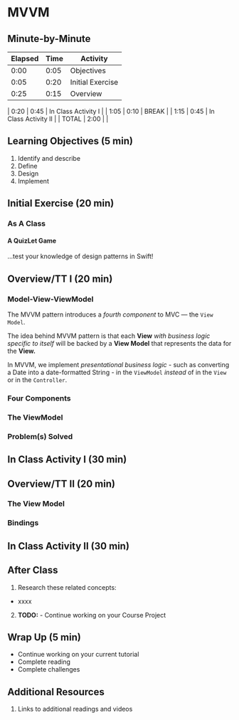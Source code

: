 # MVVM

<!-- INSTRUCTOR NOTES:
1) For the QuizLet Game in the Initial Exercise:
- the URL is https://quizlet.com/_6hmrxi

2) For Activity 1:
- xxxx
3) for Activity 2:
- xxx
-->

## Minute-by-Minute

| **Elapsed** | **Time**  | **Activity**              |
| ----------- | --------- | ------------------------- |
| 0:00        | 0:05      | Objectives                |
| 0:05        | 0:20      | Initial Exercise          |
| 0:25        | 0:15      | Overview                  |

| 0:20        | 0:45      | In Class Activity I       |
| 1:05        | 0:10      | BREAK                     |
| 1:15        | 0:45      | In Class Activity II      |
| TOTAL       | 2:00      |                           |


## Learning Objectives (5 min)

1. Identify and describe
1. Define
1. Design
1. Implement

## Initial Exercise (20 min)

### As A Class

#### A QuizLet Game

...test your knowledge of design patterns in Swift!


## Overview/TT I (20 min)


### Model-View-ViewModel

The MVVM pattern introduces a *fourth component* to MVC — the `View Model`.

The idea behind MVVM pattern is that each **View** *with business logic specific to itself* will be backed by a **View Model** that represents the data for the **View.**

In MVVM, we implement *presentational business logic* - such as converting a Date into a date-formatted String - in the `ViewModel` *instead* of in the `View` or in the `Controller`.

### Four Components


### The ViewModel



### Problem(s) Solved





## In Class Activity I (30 min)



## Overview/TT II (20 min)


### The View Model



### Bindings



## In Class Activity II (30 min)



## After Class

1. Research these related concepts:

- xxxx

<!-- Binding and MVVM in ios -->


2. **TODO:** - Continue working on your Course Project

## Wrap Up (5 min)

- Continue working on your current tutorial
- Complete reading
- Complete challenges

## Additional Resources

1. Links to additional readings and videos

